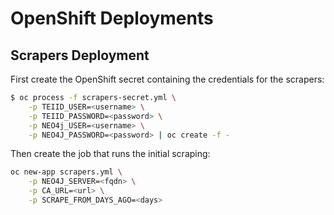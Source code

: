 # OpenShift Deployments

## Scrapers Deployment

First create the OpenShift secret containing the credentials for the scrapers:

```bash
$ oc process -f scrapers-secret.yml \
    -p TEIID_USER=<username> \
    -p TEIID_PASSWORD=<password> \
    -p NEO4j_USER=<username> \
    -p NEO4J_PASSWORD=<password> | oc create -f -
```

Then create the job that runs the initial scraping:

```bash
oc new-app scrapers.yml \
    -p NEO4J_SERVER=<fqdn> \
    -p CA_URL=<url> \
    -p SCRAPE_FROM_DAYS_AGO=<days>
```
